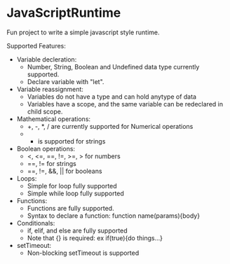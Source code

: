 # JavaScriptRuntime

Fun project to write a simple javascript style runtime. 

Supported Features:
- Variable decleration: 
    - Number, String, Boolean and Undefined data type currently supported. 
    - Declare variable with "let".
- Variable reassignment: 
    - Variables do not have a type and can hold anytype of data
    - Variables have a scope, and the same variable can be redeclared in child scope.
- Mathematical operations: 
    - +, -, *, / are currently supported for Numerical operations
    - + is supported for strings
- Boolean operations: 
    - <, <=, ==, !=, >=, > for numbers
    - ==, != for strings
    - ==, !=, &&, || for booleans
- Loops: 
    - Simple for loop fully supported
    - Simple while loop fully supported
- Functions: 
    - Functions are fully supported. 
    - Syntax to declare a function: function name(params){body}
- Conditionals:
    - if, elif, and else are fully supported
    - Note that {} is required: ex if(true){do things...}
- setTimeout:
    - Non-blocking setTimeout is supported
